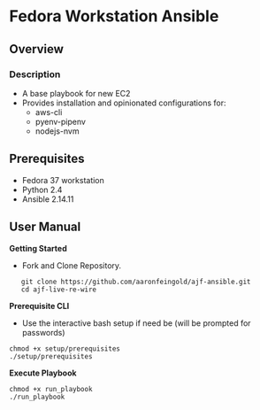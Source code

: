 # Fedora Workstation Ansible

## Overview

### Description
- A base playbook for new EC2
- Provides installation and opinionated configurations for:
    - aws-cli
    - pyenv-pipenv
    - nodejs-nvm


## Prerequisites
- Fedora 37 workstation
- Python 2.4
- Ansible 2.14.11

## User Manual

**Getting Started**
- Fork and Clone Repository.

```
   git clone https://github.com/aaronfeingold/ajf-ansible.git
   cd ajf-live-re-wire
```
**Prerequisite CLI**
- Use the interactive bash setup if need be (will be prompted for passwords)
```
chmod +x setup/prerequisites
./setup/prerequisites
```
**Execute Playbook**
```
chmod +x run_playbook
./run_playbook
```

